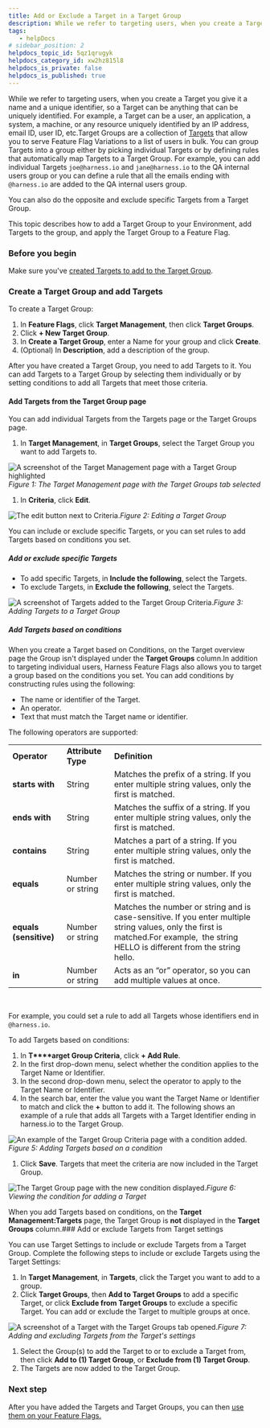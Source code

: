 ```yaml
---
title: Add or Exclude a Target in a Target Group
description: While we refer to targeting users, when you create a Target you give it a name and a unique identifier, so a Target can be anything that can be uniquely identified. For example, a Target can be a use…
tags: 
   - helpDocs
# sidebar_position: 2
helpdocs_topic_id: 5qz1qrugyk
helpdocs_category_id: xw2hz815l8
helpdocs_is_private: false
helpdocs_is_published: true
---
```


While we refer to targeting users, when you create a Target you give it a name and a unique identifier, so a Target can be anything that can be uniquely identified. For example, a Target can be a user, an application, a system, a machine, or any resource uniquely identified by an IP address, email ID, user ID, etc.Target Groups are a collection of [Targets](/article/dbk9uoaid3-add-targets) that allow you to serve Feature Flag Variations to a list of users in bulk. You can group Targets into a group either by picking individual Targets or by defining rules that automatically map Targets to a Target Group. For example, you can add individual Targets `joe@harness.io` and `jane@harness.io` to the QA internal users group or you can define a rule that all the emails ending with `@harness.io` are added to the QA internal users group.

You can also do the opposite and exclude specific Targets from a Target Group.  

This topic describes how to add a Target Group to your Environment, add Targets to the group, and apply the Target Group to a Feature Flag. 

### Before you begin

Make sure you've [created Targets to add to the Target Group](/article/dbk9uoaid3-add-targets).

### Create a Target Group and add Targets

To create a Target Group:

1. In **Feature Flags**, click **Target Management**, then click **Target Groups**.
2. Click **+ New Target Group**.
3. In **Create a Target Group**, enter a Name for your group and click **Create**.
4. (Optional) In **Description**, add a description of the group.

After you have created a Target Group, you need to add Targets to it. You can add Targets to a Target Group by selecting them individually or by setting conditions to add all Targets that meet those criteria. 

#### Add Targets from the Target Group page

You can add individual Targets from the Targets page or the Target Groups page. 

1. In **Target Management**, in **Target Groups**, select the Target Group you want to add Targets to.

![A screenshot of the Target Management page with a Target Group highlighted](https://files.helpdocs.io/kw8ldg1itf/articles/5qz1qrugyk/1660640966178/mc-5-n-7-vdm-0-o-9-j-9-qpr-wr-61-uz-09-ez-k-2-p-5-ndg-t-tjv-klau-1-omo-mxi-7-wam-fxtzp-p-d-1-hzgjo-ei-b-70-ws-uil-1-tl-2-qms-w-9-i-9-yedr-c-3-hyx-vne-3-qx-8-k-p-0-fzx-vvynz-la-9-krdf-y-9-ntoj-68-sovfh-mwbzi-6-j-4-g)*Figure 1: The Target Management page with the Target Groups tab selected*

1. In **Criteria**, click **Edit**.

![The edit button next to Criteria. ](https://files.helpdocs.io/kw8ldg1itf/articles/5qz1qrugyk/1658507048170/v-cx-995-q-a-2-vd-z-0-lie-qgbbaby-qeakz-mi-jzqou-1-f-3-q-ur-0-ellfydr-fp-4-d-8-rbs-v-5-dju-3-y-272-mujkx-hfb-wct-r-12-jbh-ee-2-ljm-pk-96-sq-8-js-tax-tglw-1-w-xt-gt-2-xvjg-4-sf-dn-6-q-3-u-2-nrse-4-pt-bandisb-w-6-nq)*Figure 2: Editing a Target Group*

You can include or exclude specific Targets, or you can set rules to add Targets based on conditions you set. 

##### Add or exclude specific Targets

* To add specific Targets, in **Include the following**, select the Targets.
* To exclude Targets, in **Exclude the following**, select the Targets.

![A screenshot of Targets added to the Target Group Criteria. ](https://files.helpdocs.io/kw8ldg1itf/articles/5qz1qrugyk/1658507117889/b-skzqa-1-wz-qm-7-o-4-dv-1-flyyx-u-1-ar-fwm-sfu-oc-6-ue-2-f-pscxfdz-5-kz-28-bh-65-z-g-6-hvwje-jju-dorh-kk-6-yke-kd-xnaszwz-sds-wukpa-rk-l-0-xm-tiv-0-jkps-ofsu-8-ku-md-t-autvty-8-t-n-75-awlosyk-cw-msj-2-w)*Figure 3: Adding Targets to a Target Group*

##### Add Targets based on conditions

When you create a Target based on Conditions, on the Target overview page the Group isn't displayed under the **Target Groups** column.In addition to targeting individual users, Harness Feature Flags also allows you to target a group based on the conditions you set. You can add conditions by constructing rules using the following:

* The name or identifier of the Target.
* An operator.
* Text that must match the Target name or identifier.

The following operators are supported:



|  |  |  |
| --- | --- | --- |
| **Operator** | **Attribute Type** | **Definition** |
| **starts with** | String | Matches the prefix of a string. If you enter multiple string values, only the first is matched. |
| **ends with** | String | Matches the suffix of a string. If you enter multiple string values, only the first is matched. |
| **contains** | String | Matches a part of a string. If you enter multiple string values, only the first is matched. |
| **equals** | Number or string | Matches the string or number. If you enter multiple string values, only the first is matched. |
| **equals (sensitive)** | Number or string | Matches the number or string and is case-sensitive. If you enter multiple string values, only the first is matched.For example,  the string HELLO is different from the string hello.  |
| **in** | Number or string | Acts as an “or” operator, so you can add multiple values at once. |

 

For example, you could set a rule to add all Targets whose identifiers end in `@harness.io`. 

To add Targets based on conditions:

1. In **T****arget Group Criteria**, click **+ Add Rule**.
2. In the first drop-down menu, select whether the condition applies to the Target Name or Identifier.
3. In the second drop-down menu, select the operator to apply to the Target Name or Identifier.
4. In the search bar, enter the value you want the Target Name or Identifier to match and click the **+** button to add it. The following shows an example of a rule that adds all Targets with a Target Identifier ending in harness.io to the Target Group.

![An example of the Target Group Criteria page with a condition added.](https://files.helpdocs.io/kw8ldg1itf/articles/5qz1qrugyk/1658507144015/k-n-8-jkn-m-0-mnlud-ec-5-g-wzi-yargn-fyu-p-tnumr-wfx-139-erilrfn-w-6-h-jh-an-hr-2-etk-c-2-h-82-k-xls-gdggc-st-zdmldfq-t-4-s-47-d-zybc-duepwgg-hbpp-4-hov-x-5-i-ppb-5-nig-are-0-js-7-ipd-5-lqud-rsym-9-e-gm-ry-q)*Figure 5: Adding Targets based on a condition*

1. Click **Save**. Targets that meet the criteria are now included in the Target Group.

![The Target Group page with the new condition displayed.](https://files.helpdocs.io/kw8ldg1itf/articles/5qz1qrugyk/1658507164912/mbz-va-wj-sif-ko-6-tpg-doehr-53-ku-kd-6-ph-0-m-80-k-6-mf-w-37-z-fe-0-h-88039-pi-dfa-rk-ln-hl-79-l-19-qz-s-506-jjcos-1-eubr-ykv-qoi-ko-lt-8-y-3-ongxax-xlx-8-icl-st-f-3-p-lvni-u-6-tq-7-igtq-4-msvg-8-a-qfwvy-mq)*Figure 6: Viewing the condition for adding a Target*

When you add Targets based on conditions, on the **Target Management:Targets** page, the Target Group is **not** displayed in the **Target Groups** column.### Add or exclude Targets from Target settings

You can use Target Settings to include or exclude Targets from a Target Group. Complete the following steps to include or exclude Targets using the Target Settings:

1. In **Target Management**, in **Targets**, click the Target you want to add to a group.
2. Click **Target Groups**, then **Add to Target Groups** to add a specific Target, or click **Exclude from Target Groups** to exclude a specific Target. You can add or exclude the Target to multiple groups at once.

![A screenshot of a Target with the Target Groups tab opened.](https://files.helpdocs.io/kw8ldg1itf/articles/5qz1qrugyk/1658507195650/59-v-6-y-k-3-d-nxs-1-lr-gbg-jnpccp-uyxon-rl-i-6-tp-iedw-d-7-nr-tr-a-snsb-0-nv-dd-wb-wn-pzg-s-7-d-pb-7-c-ov-vanf-btf-8-s-tjaga-r-42-h-6-e-hm-6-tc-t-9-dgd-tj-9-zi-fl-mej-vkq-tdehb-g-9-li-0-b-wz-6-r-uft-2-qwvkm-iomzw)*Figure 7: Adding and excluding Targets from the Target's settings*

1. Select the Group(s) to add the Target to or to exclude a Target from, then click **Add to (1) Target Group**, or **Exclude from (1) Target Group**.
2. The Targets are now added to the Target Group.

### Next step

After you have added the Targets and Target Groups, you can then [use them on your Feature Flags.](/article/xf3hmxbaji-targeting-users-with-flags)

